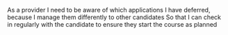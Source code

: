 As a provider
I need to be aware of which applications I have deferred, because I manage them differently to other candidates
So that I can check in regularly with the candidate to ensure they start the course as planned
